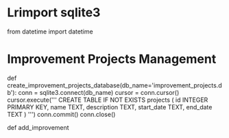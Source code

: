 # Lrimport sqlite3
from datetime import datetime

# Improvement Projects Management
def create_improvement_projects_database(db_name='improvement_projects.db'):
    conn = sqlite3.connect(db_name)
    cursor = conn.cursor()
    cursor.execute('''
    CREATE TABLE IF NOT EXISTS projects (
        id INTEGER PRIMARY KEY,
        name TEXT,
        description TEXT,
        start_date TEXT,
        end_date TEXT
    )
    ''')
    conn.commit()
    conn.close()

def add_improvement
